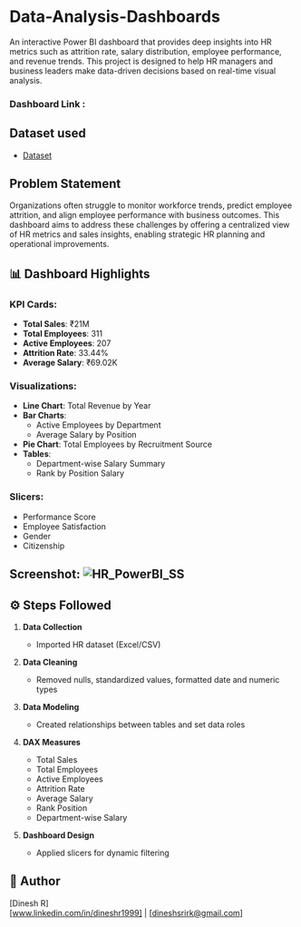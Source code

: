 # Data-Analysis-Dashboards
An interactive Power BI dashboard that provides deep insights into HR metrics such as attrition rate, salary distribution, employee performance, and revenue trends. This project is designed to help HR managers and business leaders make data-driven decisions based on real-time visual analysis.

### Dashboard Link :
## Dataset used
- <a href = "https://github.com/Dineshsri19/Data-Analysis-Dashboards/blob/main/HRDatasetNew.xlsx">Dataset</a>

## Problem Statement
Organizations often struggle to monitor workforce trends, predict employee attrition, and align employee performance with business outcomes. This dashboard aims to address these challenges by offering a centralized view of HR metrics and sales insights, enabling strategic HR planning and operational improvements.

## 📊 Dashboard Highlights

### KPI Cards:
- **Total Sales**: ₹21M  
- **Total Employees**: 311  
- **Active Employees**: 207  
- **Attrition Rate**: 33.44%  
- **Average Salary**: ₹69.02K  

### Visualizations:
- **Line Chart**: Total Revenue by Year  
- **Bar Charts**:
  - Active Employees by Department
  - Average Salary by Position
- **Pie Chart**: Total Employees by Recruitment Source  
- **Tables**:
  - Department-wise Salary Summary
  - Rank by Position Salary
  
### Slicers:
- Performance Score  
- Employee Satisfaction  
- Gender  
- Citizenship

## Screenshot: ![HR_PowerBI_SS](https://github.com/user-attachments/assets/f31833c8-a919-441f-b2d6-3583af3515c8)

  

## ⚙️ Steps Followed

1. **Data Collection**  
   - Imported HR dataset (Excel/CSV)

2. **Data Cleaning**  
   - Removed nulls, standardized values, formatted date and numeric types

3. **Data Modeling**  
   - Created relationships between tables and set data roles
4. **DAX Measures**  
   - Total Sales  
   - Total Employees  
   - Active Employees  
   - Attrition Rate  
   - Average Salary  
   - Rank Position  
   - Department-wise Salary

5. **Dashboard Design**  
   - Applied slicers for dynamic filtering

## 📌 Author

[Dinesh R]  
[www.linkedin.com/in/dineshr1999] | [dineshsrirk@gmail.com]
    
